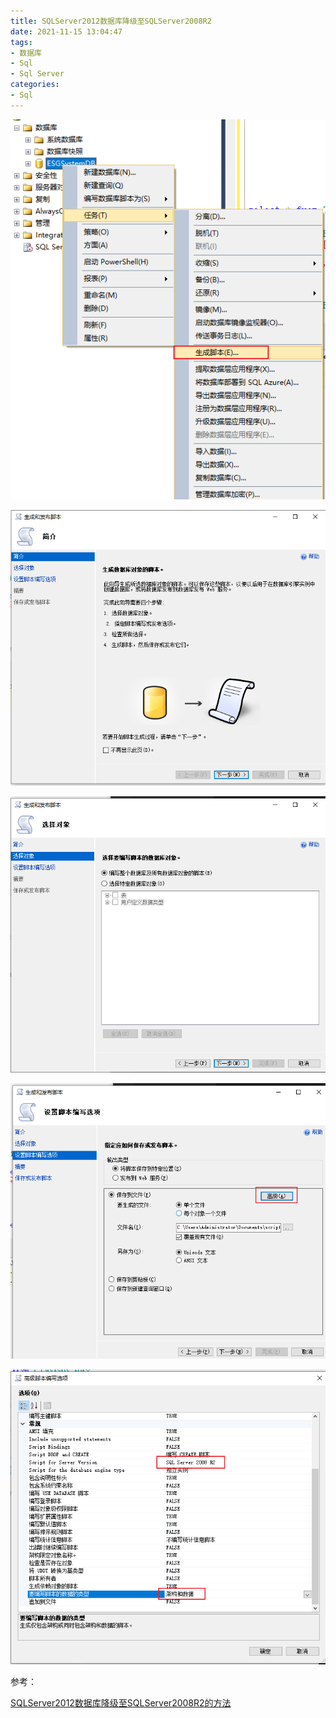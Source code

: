 ```yaml
---
title: SQLServer2012数据库降级至SQLServer2008R2
date: 2021-11-15 13:04:47
tags:
- 数据库
- Sql
- Sql Server
categories: 
- Sql
---
```


![Snipaste_2021-11-15_13-19-44.png](/img/Snipaste_2021-11-15_13-19-44.png)

![Snipaste_2021-11-15_13-27-01.png](/img/Snipaste_2021-11-15_13-27-01.png)

<!--more-->
![Snipaste_2021-11-15_13-27-30.png](/img/Snipaste_2021-11-15_13-27-30.png)

![Snipaste_2021-11-15_13-29-00.png](/img/Snipaste_2021-11-15_13-29-00.png)

![Snipaste_2021-11-15_13-30-08.png](/img/Snipaste_2021-11-15_13-30-08.png)

参考：

[SQLServer2012数据库降级至SQLServer2008R2的方法](https://www.cnblogs.com/qy1234/p/9320655.html)
